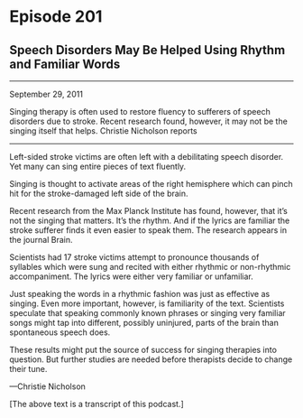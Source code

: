 # Episode 201

## Speech Disorders May Be Helped Using Rhythm and Familiar Words

---

September 29, 2011

Singing therapy is often used to restore fluency to sufferers of speech disorders due to stroke. Recent research found, however, it may not be the singing itself that helps. Christie Nicholson reports

---

Left-sided stroke victims are often left with a debilitating speech disorder. Yet many can sing entire pieces of text fluently.

Singing is thought to activate areas of the right hemisphere which can pinch hit for the stroke-damaged left side of the brain.

Recent research from the Max Planck Institute has found, however, that it’s not the singing that matters. It’s the rhythm. And if the lyrics are familiar the stroke sufferer finds it even easier to speak them. The research appears in the journal Brain.

Scientists had 17 stroke victims attempt to pronounce thousands of syllables which were sung and recited with either rhythmic or non-rhythmic accompaniment. The lyrics were either very familiar or unfamiliar.

Just speaking the words in a rhythmic fashion was just as effective as singing. Even more important, however, is familiarity of the text. Scientists speculate that speaking commonly known phrases or singing very familiar songs might tap into different, possibly uninjured, parts of the brain than spontaneous speech does.

These results might put the source of success for singing therapies into question. But further studies are needed before therapists decide to change their tune.

—Christie Nicholson

[The above text is a transcript of this podcast.]

